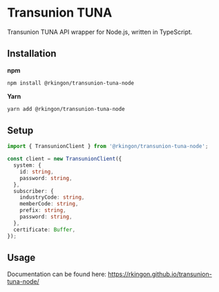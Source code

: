 # Transunion TUNA

Transunion TUNA API wrapper for Node.js, written in TypeScript.

## Installation

**npm**

```bash
npm install @rkingon/transunion-tuna-node
```

**Yarn**

```bash
yarn add @rkingon/transunion-tuna-node
```

## Setup

```typescript
import { TransunionClient } from '@rkingon/transunion-tuna-node';

const client = new TransunionClient({
  system: {
    id: string,
    password: string,
  },
  subscriber: {
    industryCode: string,
    memberCode: string,
    prefix: string,
    password: string,
  },
  certificate: Buffer,
});
```

## Usage

Documentation can be found here: https://rkingon.github.io/transunion-tuna-node/
